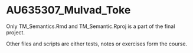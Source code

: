 # AU635307_Mulvad_Toke

Only TM_Semantics.Rmd and TM_Semantic.Rproj is a part of the final project.

Other files and scripts are either tests, notes or exercises form the course.

